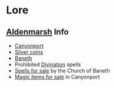 # Lore
## [Aldenmarsh](aldenmarsh.md) Info
- [Canyonport](canyonport.md)
- [Silver coins](coins.md)
- [Baneth](baneth.md)
- Prohibited [Divination](divination.md) spells
- [Spells for sale](spell_sales.md) by the Church of Baneth
- [Magic items for sale](magic_items.md) in Canyonport
